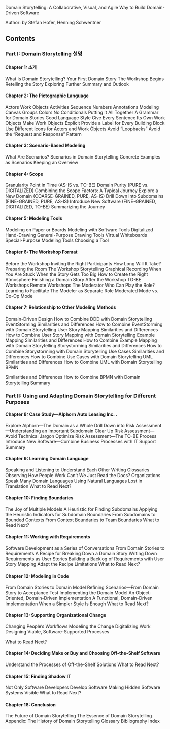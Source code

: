 Domain Storytelling: A Collaborative, Visual, and Agile Way to Build Domain-Driven Software

Author: by Stefan Hofer, Henning Schwentner

## Contents
### Part I: Domain Storytelling 설명
#### Chapter 1: 소개
What Is Domain Storytelling? Your First Domain Story
The Workshop Begins Retelling the Story Exploring Further Summary and Outlook
#### Chapter 2: The Pictographic Language
Actors
Work Objects
Activities
Sequence Numbers Annotations
Modeling Canvas
Groups
Colors
No Conditionals
Putting It All Together
A Grammar for Domain Stories Good Language Style
Give Every Sentence Its Own Work Objects Make Work Objects Explicit
Provide a Label for Every Building Block
Use Different Icons for Actors and Work Objects Avoid “Loopbacks”
Avoid the “Request and Response” Pattern
#### Chapter 3: Scenario-Based Modeling
What Are Scenarios?
Scenarios in Domain Storytelling Concrete Examples as Scenarios Keeping an Overview
#### Chapter 4: Scope
Granularity
Point in Time (AS-IS vs. TO-BE)
Domain Purity (PURE vs. DIGITALIZED) Combining the Scope Factors: A Typical Journey
Explore a New Domain (COARSE-GRAINED, PURE, AS-IS)
 Drill Down into Subdomains (FINE-GRAINED, PURE, AS-IS) Introduce New Software (FINE-GRAINED, DIGITALIZED, TO-BE) Summarizing the Journey
#### Chapter 5: Modeling Tools
Modeling on Paper or Boards Modeling with Software Tools
Digitalized Hand-Drawing General-Purpose Drawing Tools Virtual Whiteboards Special-Purpose Modeling Tools
Choosing a Tool
#### Chapter 6: The Workshop Format
Before the Workshop
Inviting the Right Participants How Long Will It Take? Preparing the Room
The Workshop Storytelling
Graphical Recording
When You Are Stuck
When the Story Gets Too Big
How to Create the Right Atmosphere Finishing a Domain Story
After the Workshop TO-BE Workshops Remote Workshops The Moderator
Who Can Play the Role?
Learning to Facilitate
The Modeler as Separate Role Moderated Mode vs. Co-Op Mode
#### Chapter 7: Relationship to Other Modeling Methods
Domain-Driven Design
How to Combine DDD with Domain Storytelling
EventStorming
Similarities and Differences
How to Combine EventStorming with Domain Storytelling
User Story Mapping
Similarities and Differences
How to Combine User Story Mapping with Domain Storytelling
Example Mapping
Similarities and Differences
How to Combine Example Mapping with Domain Storytelling
Storystorming
Similarities and Differences
How to Combine Storystorming with Domain Storytelling
Use Cases
Similarities and Differences
How to Combine Use Cases with Domain Storytelling
UML
Similarities and Differences
How to Combine UML with Domain Storytelling
BPMN

 Similarities and Differences
How to Combine BPMN with Domain Storytelling Summary
### Part II: Using and Adapting Domain Storytelling for Different Purposes
#### Chapter 8: Case Study—Alphorn Auto Leasing Inc. .
Explore Alphorn—The Domain as a Whole
Drill Down into Risk Assessment—Understanding an Important Subdomain Clear Up Risk Assessment—Avoid Technical Jargon
Optimize Risk Assessment—The TO-BE Process
Introduce New Software—Combine Business Processes with IT Support Summary
#### Chapter 9: Learning Domain Language
Speaking and Listening to Understand Each Other Writing Glossaries
Observing How People Work
Can’t We Just Read the Docs? Organizations Speak Many Domain Languages Using Natural Languages
Lost in Translation
What to Read Next?
#### Chapter 10: Finding Boundaries
The Joy of Multiple Models
A Heuristic for Finding Subdomains
Applying the Heuristic
Indicators for Subdomain Boundaries From Subdomains to Bounded Contexts
From Context Boundaries to Team Boundaries What to Read Next?
#### Chapter 11: Working with Requirements
Software Development as a Series of Conversations From Domain Stories to Requirements
A Recipe for Breaking Down a Domain Story
Writing Down Requirements as User Stories
Building a Backlog of Requirements with User Story Mapping
Adapt the Recipe Limitations
What to Read Next?
#### Chapter 12: Modeling in Code
From Domain Stories to Domain Model
Refining Scenarios—From Domain Story to Acceptance Test
Implementing the Domain Model
An Object-Oriented, Domain-Driven Implementation A Functional, Domain-Driven Implementation
When a Simpler Style Is Enough
What to Read Next?
#### Chapter 13: Supporting Organizational Change
Changing People’s Workflows Modeling the Change
Digitalizing Work
Designing Viable, Software-Supported Processes

What to Read Next?
#### Chapter 14: Deciding Make or Buy and Choosing Off-the-Shelf Software
Understand the Processes of Off-the-Shelf Solutions What to Read Next?
#### Chapter 15: Finding Shadow IT
Not Only Software Developers Develop Software Making Hidden Software Systems Visible
What to Read Next?
#### Chapter 16: Conclusion
The Future of Domain Storytelling The Essence of Domain Storytelling
Appendix: The History of Domain Storytelling
Glossary Bibliography Index
